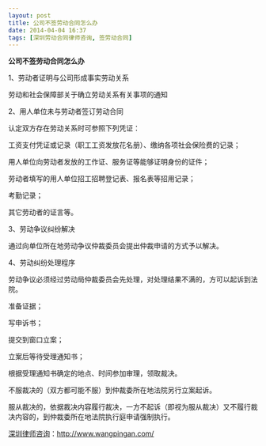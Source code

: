 ```yaml
---
layout: post
title: 公司不签劳动合同怎么办
date: 2014-04-04 16:37
tags: [深圳劳动合同律师咨询, 签劳动合同]
---
```

<strong>公司不签劳动合同怎么办</strong>

1、劳动者证明与公司形成事实劳动关系

劳动和社会保障部关于确立劳动关系有关事项的通知

2、用人单位未与劳动者签订劳动合同

认定双方存在劳动关系时可参照下列凭证：

工资支付凭证或记录（职工工资发放花名册）、缴纳各项社会保险费的记录；

用人单位向劳动者发放的工作证、服务证等能够证明身份的证件；

劳动者填写的用人单位招工招聘登记表、报名表等招用记录；

考勤记录；

其它劳动者的证言等。

3、劳动争议纠纷解决

通过向单位所在地劳动争议仲裁委员会提出仲裁申请的方式予以解决。

4、劳动纠纷处理程序

劳动争议必须经过劳动局仲裁委员会先处理，对处理结果不满的，方可以起诉到法院。

准备证据；

写申诉书；

提交到窗口立案；

立案后等待受理通知书；

根据受理通知书确定的地点、时间参加审理，领取裁决。

不服裁决的（双方都可能不服）到仲裁委所在地法院另行立案起诉。

服从裁决的，依据裁决内容履行裁决，一方不起诉（即视为服从裁决）又不履行裁决内容的，到仲裁委所在地法院执行庭申请强制执行。

<a href="http://www.wangpingan.com/">深圳律师咨询</a>：<a href="http://www.wangpingan.com/">http://www.wangpingan.com/</a>

